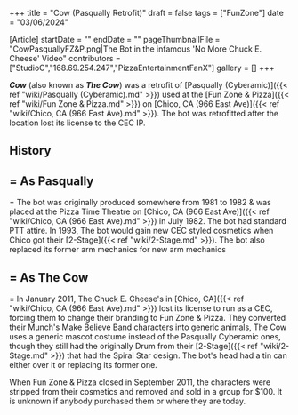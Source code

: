 +++
title = "Cow (Pasqually Retrofit)"
draft = false
tags = ["FunZone"]
date = "03/06/2024"

[Article]
startDate = ""
endDate = ""
pageThumbnailFile = "CowPasquallyFZ&P.png|The Bot in the infamous 'No More Chuck E. Cheese' Video"
contributors = ["StudioC","168.69.254.247","PizzaEntertainmentFanX"]
gallery = []
+++


<b><i>Cow</b></i> (also known as <b><i>The Cow</b></i>) was a retrofit of [Pasqually (Cyberamic)]({{< ref "wiki/Pasqually (Cyberamic).md" >}}) used at the [Fun Zone & Pizza]({{< ref "wiki/Fun Zone & Pizza.md" >}}) on [Chico, CA (966 East Ave)]({{< ref "wiki/Chico, CA (966 East Ave).md" >}}). The bot was retrofitted after the location lost its license to the CEC IP. 

<h2> History </h2>

<h2>= As Pasqually </h2>=
The bot was originally produced somewhere from 1981 to 1982 & was placed at the Pizza Time Theatre on [Chico, CA (966 East Ave)]({{< ref "wiki/Chico, CA (966 East Ave).md" >}}) in July 1982. The bot had standard PTT attire. In 1993, The bot would gain new CEC styled cosmetics when Chico got their [2-Stage]({{< ref "wiki/2-Stage.md" >}}). The bot also replaced its former arm mechanics for new arm mechanics

<h2>= As The Cow </h2>=
In January 2011, The Chuck E. Cheese's in [Chico, CA]({{< ref "wiki/Chico, CA (966 East Ave).md" >}}) lost its license to run as a CEC, forcing them to change their branding to Fun Zone & Pizza. They converted their Munch's Make Believe Band characters into generic animals, The Cow uses a generic mascot costume instead of the Pasqually Cyberamic ones, though they still had the originally Drum from their [2-Stage]({{< ref "wiki/2-Stage.md" >}}) that had the Spiral Star design. The bot's head had a tin can either over it or replacing its former one.

When Fun Zone & Pizza closed in September 2011, the characters were stripped from their cosmetics and removed and sold in a group for $100. It is unknown if anybody purchased them or where they are today.



